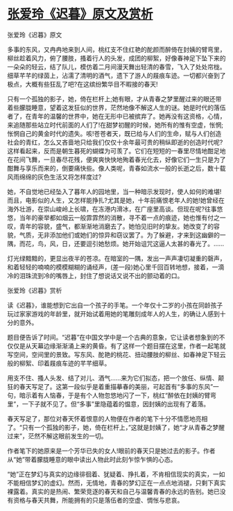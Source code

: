 # [张爱玲《迟暮》原文及赏析](https://www.vrrw.net/wx/6472.html)

张爱玲《迟暮》原文

多事的东风，又冉冉地来到人间，桃红支不住红艳的酡颜而醉倚在封姨的臂弯里，柳丝趁着风力，俯了腰肢，搔着行人的头发，成团的柳絮，好像春神足下坠下来的一朵朵的轻云，结了队儿，模仿着二月间漫天舞出轻清的春雪，飞入了处处帘栊。细草芊芊的绿茵上，沾濡了清明的酒气，遗下了游人的屐痕车迹。一切都兴奋到了极点，大概有些狂乱了吧?在这缤纷繁华目不暇接的春天!

只有一个孤独的影子，她，倚在栏杆上;她有眼，才从青春之梦里醒过来的眼还带着些朦胧睡意，望着这发狂似的世界，茫然地像不解这人生的谜。她是时代的落伍者了，在青年的温馨的世界中，她在无形中已被摈弃了。她再没有这资格，心情，来追随那些站立时代前面的人们了!在甜梦初醒的时候，她所有的惟有空虚，怅惘;怅惘自己的黄金时代的遗失。咳!苍苍者天，既已给与人们的生命，赋与人们创造社会的青红，怎么又吝啬地只给我们仅仅十余年最可贵的稍纵即逝的创造时代呢?这样看起来，反而是朝生暮死的蝴蝶为可羡了。它们在短短的一春里尽情地酣足地在花间飞舞，一旦春尽花残，便爽爽快快地殉着春光化去，好像它们一生只是为了酣舞与享乐而来的，倒要痛快些。像人类呢，青春如流水一般的长逝之后，数十载风雨绵绵的灰色生活又将怎样度过?



她，不自觉地已经坠入了暮年人的园地里，当一种暗示发现时，使人如何的难堪!而且，电影似的人生，又怎样能挣扎?尤其是她，十年前痛恨老年人的她!她曾经在海外壮游，在崇山峻岭上长啸，在冻港内滑冰，在广座里高谈。但现在呢?往事悠悠，当年的豪举都如烟云一般霏霏然的消散，寻不着一点的痕迹，她也惟有付之一叹，青年的容貌，盛气，都渐渐地消磨去了。她怕见旧时的挚友。她改变了的容貌，气质，无非添加他们或她们的惊异和窃议罢了。为了躲避，才来到这幽僻的一隅，而花，鸟，风，日，还要逗引她愁烦。她开始诅咒这逼人太甚的春光了。……

灯光绿黯黯的，更显出夜半的苍凉。在暗室的一隅，发出一声声凄切凝重的磬声，和着轻轻的喃喃的模模糊糊的诵经声，(差一段)她心里千回百转地想，接着，一滴冷的泪珠流到冷的嘴唇上，封住了想说话又说不出的颤动着的口。

张爱玲《迟暮》赏析

读《迟暮》，谁能想到它出自一个孩子的手笔。一个年仅十二岁的小孩在同龄孩子玩过家家游戏的年龄里，就开始试着用她的笔雕刻成年人的人生，的确让人感到十分的意外。

题目便告诉了时间。“迟暮”在中国文学中是一个古典的意象，它让读者想象到的不仅仅是从天幕边缘渐渐涌上来的黄昏。有了这样一个题目摆在这里，作者一起笔就写空间，空间里的景致。写东风、酡艳的桃花、扭动腰肢的柳丝、如春神足下轻云般的柳絮、印着屐痕车迹的芊芊细草。



用支不住、搔人头发、结了对儿、酒气……来为它们拟态，把一个放任、纵情、颠狂的春天写足了。这第一段似乎是着重描摹春的美丽，可起首有“多事的东风”一句，暗示着有人恼春，于是有个人物忽悠地闪了一下，桃红“醉依在封姨的臂弯里”，一下子就不见了。但“多事”里隐蕴着的愠意，因封姨的出现有了着落。

春天写足了，那位对春天怀着恨意的人物便在作者的笔下十分不情愿地亮相了。“只有一个孤独的影子，她，倚在栏杆上，”这就是封姨了，她“才从青春之梦醒过来”，茫然不解这眼前发生的一切。

作者笔下的她原来是一个芳华已失的女人!眼前的春天只是她过去的影子。作者从“她”带着朦胧睡意的眼中读出人物此时此刻乍惊乍惧的心态。

“她”正在梦幻与真实的边缘徘徊着、犹疑着、挣扎着，不肯相信现实的真实，一如不能相信梦幻的虚幻。然而，无情地，青春的梦幻正在一点点地消褪，只剩下真实裸露着。真实的是热闹、繁荣竞逐的春天和自己与温馨青春的永远的告别。她已没有资格与春天共舞，所能拥有的只是落伍者的空虚、惆怅与悲哀。

